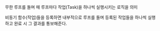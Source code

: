 무한 루프를 돌며 매 루프마다 작업(Task)을 하나씩 실행시키는 로직을 의미

비동기 함수(작업)들을 등록하면 내부적으로 루프를 돌며 
등록된 작업들을 하나씩 실행하고 완료 시 그 결과를 통보해준다.

